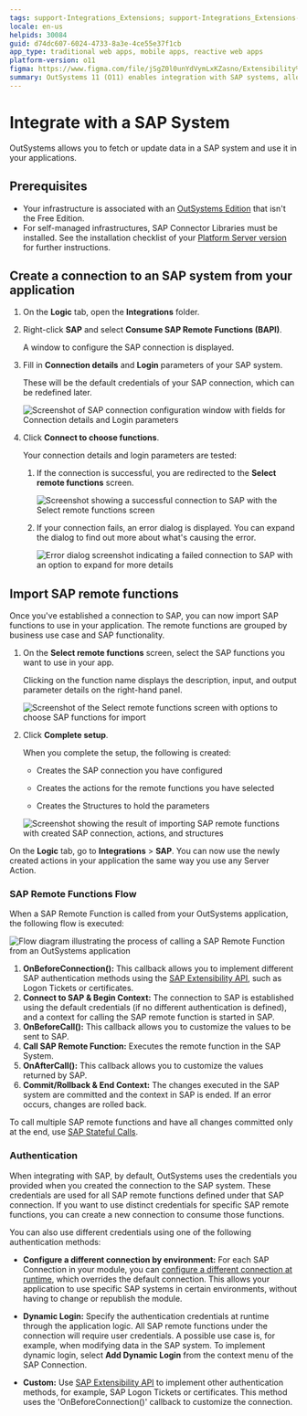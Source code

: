 ```yaml
---
tags: support-Integrations_Extensions; support-Integrations_Extensions-overview
locale: en-us
helpids: 30084
guid: d74dc607-6024-4733-8a3e-4ce55e37f1cb
app_type: traditional web apps, mobile apps, reactive web apps
platform-version: o11
figma: https://www.figma.com/file/jSgZ0l0unYdVymLxKZasno/Extensibility%20and%20Integration?node-id=418:49
summary: OutSystems 11 (O11) enables integration with SAP systems, allowing data fetching and updating for application use.
---
```

# Integrate with a SAP System


OutSystems allows you to fetch or update data in a SAP system and use it in your applications.

## Prerequisites

* Your infrastructure is associated with an [OutSystems Edition](https://www.outsystems.com/pricing-and-editions/) that isn't the Free Edition. 
* For self-managed infrastructures, SAP Connector Libraries must be installed. See the installation checklist of your [Platform Server version](https://www.outsystems.com/Downloads/search/Platform+Server/11/) for further instructions.


## Create a connection to an SAP system from your application

1. On the **Logic** tab, open the **Integrations** folder. 

1. Right-click **SAP** and select **Consume SAP Remote Functions (BAPI)**. 

    A window to configure the SAP connection is displayed. 

1. Fill in **Connection details** and **Login** parameters of your SAP system. 

    These will be the default credentials of your SAP connection, which can be redefined later. 

    ![Screenshot of SAP connection configuration window with fields for Connection details and Login parameters](images/sapintegrate-remotefunc-ss.png "SAP Connection Configuration")

1. Click **Connect to choose functions**. 

    Your connection details and login parameters are tested:

    1. If the connection is successful, you are redirected to the **Select remote functions** screen.

        ![Screenshot showing a successful connection to SAP with the Select remote functions screen](images/sapintegrate-successconnect-ss.png "Successful SAP Connection")

    1. If your connection fails, an error dialog is displayed. You can expand the dialog to find out more about what's causing the error.
        
        ![Error dialog screenshot indicating a failed connection to SAP with an option to expand for more details](images/sapintegrate-failconnect-ss.png "Failed SAP Connection")

## Import SAP remote functions

Once you've established a connection to SAP, you can now import SAP functions to use in your application. The remote functions are grouped by business use case and SAP functionality. 

1. On the **Select remote functions** screen, select the SAP functions you want to use in your app.

    Clicking on the function name displays the description, input, and output parameter details on the right-hand panel. 

    ![Screenshot of the Select remote functions screen with options to choose SAP functions for import](images/sapintegrate-selectfunc-ss.png "Select SAP Remote Functions")

1. Click **Complete setup**. 

    When you complete the setup, the following is created:

    * Creates the SAP connection you have configured

    * Creates the actions for the remote functions you have selected

    * Creates the Structures to hold the parameters

    ![Screenshot showing the result of importing SAP remote functions with created SAP connection, actions, and structures](images/sapintegrate-importedfunc-ss.png "Imported SAP Functions")

On the **Logic** tab, go to **Integrations** > **SAP**. You can now use the newly created actions in your application the same way you use any Server Action.

### SAP Remote Functions Flow

When a SAP Remote Function is called from your OutSystems application, the following flow is executed:

![Flow diagram illustrating the process of calling a SAP Remote Function from an OutSystems application](images/sap-remote-function-flow-diag.png "SAP Remote Function Call Flow Diagram")

1. **OnBeforeConnection():** This callback allows you to implement different SAP authentication methods using the [SAP Extensibility API](<../../ref/apis/sap-extensibility-api.md>), such as Logon Tickets or certificates. 
1. **Connect to SAP & Begin Context:** The connection to SAP is established using the default credentials (if no different authentication is defined), and a context for calling the SAP remote function is started in SAP. 
1. **OnBeforeCall():** This callback allows you to customize the values to be sent to SAP. 
1. **Call SAP Remote Function:** Executes the remote function in the SAP System. 
1. **OnAfterCall():** This callback allows you to customize the values returned by SAP. 
1. **Commit/Rollback & End Context:** The changes executed in the SAP system are committed and the context in SAP is ended. If an error occurs, changes are rolled back. 

To call multiple SAP remote functions and have all changes committed only at the end, use [SAP Stateful Calls](<execute-sap-stateful-calls.md>).

### Authentication

When integrating with SAP, by default, OutSystems uses the credentials you provided when you created the connection to the SAP system. These credentials are used for all SAP remote functions defined under that SAP connection. If you want to use distinct credentials for specific SAP remote functions, you can create a new connection to consume those functions.

You can also use different credentials using one of the following authentication methods:

* **Configure a different connection by environment:** For each SAP Connection in your module, you can [configure a different connection at runtime](<configure-a-sap-connection-at-runtime.md>), which overrides the default connection. This allows your application to use specific SAP systems in certain environments, without having to change or republish the module.

* **Dynamic Login:** Specify the authentication credentials at runtime through the application logic. All SAP remote functions under the connection will require user credentials. A possible use case is, for example, when modifying data in the SAP system. To implement dynamic login, select **Add Dynamic Login** from the context menu of the SAP Connection.

* **Custom:** Use [SAP Extensibility API](<../../ref/apis/sap-extensibility-api.md>) to implement other authentication methods, for example, SAP Logon Tickets or certificates. This method uses the 'OnBeforeConnection()' callback to customize the connection. 
